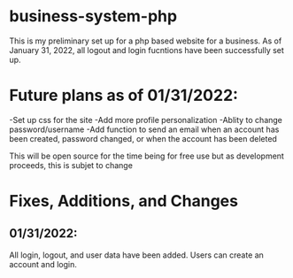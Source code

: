 # business-system-php

This is my preliminary set up for a php based website for a business. As of January 31, 2022, all logout and login fucntions have been successfully set up.

# Future plans as of 01/31/2022:

-Set up css for the site
-Add more profile personalization
-Ablity to change password/username
-Add function to send an email when an account has been created, password changed, or when the account has been deleted

This will be open source for the time being for free use but as development proceeds, this is subjet to change

# Fixes, Additions, and Changes

## 01/31/2022: 

All login, logout, and user data have been added. Users can create an account and login.